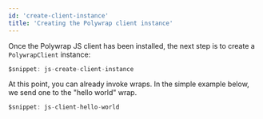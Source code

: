 ```yaml
---
id: 'create-client-instance'
title: 'Creating the Polywrap client instance'
---
```


Once the Polywrap JS client has been installed, the next step is to create a `PolywrapClient` instance:

```typescript
$snippet: js-create-client-instance
```

At this point, you can already invoke wraps. In the simple example below, we send one to the "hello world" wrap.

```typescript
$snippet: js-client-hello-world
```
